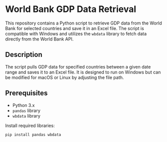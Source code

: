 # World Bank GDP Data Retrieval

This repository contains a Python script to retrieve GDP data from the World Bank for selected countries and save it in an Excel file. The script is compatible with Windows and utilizes the `wbdata` library to fetch data directly from the World Bank API.

## Description

The script pulls GDP data for specified countries between a given date range and saves it to an Excel file. It is designed to run on Windows but can be modified for macOS or Linux by adjusting the file path.

## Prerequisites

- Python 3.x
- `pandas` library
- `wbdata` library

Install required libraries:

```bash
pip install pandas wbdata
